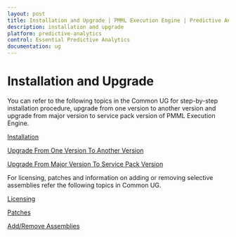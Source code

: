 ```yaml
---
layout: post
title: Installation and Upgrade | PMML Execution Engine | Predictive Analytics | Syncfusion
description: installation and upgrade
platform: predictive-analytics
control: Essential Predictive Analytics
documentation: ug
---
```


# Installation and Upgrade

You can refer to the following topics in the Common UG for step-by-step installation procedure, upgrade from one version to another version and upgrade from major version to service pack version of PMML Execution Engine. 

[Installation](https://help.syncfusion.com/common/essential-studio/installation/)

[Upgrade From One Version To Another Version](https://help.syncfusion.com/common/essential-studio/upgrade-from-one-version-to-another-version) 

[Upgrade From Major Version To Service Pack Version](https://help.syncfusion.com/common/essential-studio/upgrade-from-major-version-to-service-pack-version)

For licensing, patches and information on adding or removing selective assemblies refer the following topics in Common UG.

[Licensing](https://help.syncfusion.com/common/essential-studio/licensing/)

[Patches](https://help.syncfusion.com/common/essential-studio/apply-the-patch-for-major-or-service-pack-version)

[Add/Remove Assemblies](https://help.syncfusion.com/common/essential-studio/utilities#assembly-manager)